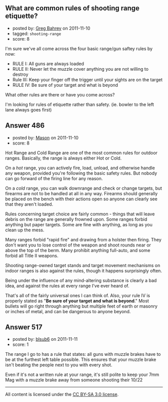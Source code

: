 ## What are common rules of shooting range etiquette?

- posted by: [Greg Bahrey](https://stackexchange.com/users/-1/187-greg-bahrey) on 2011-11-10
- tagged: `shooting-range`
- score: 8

I'm sure we've all come across the four basic range/gun saftey rules by now:

 - RULE I: All guns are always loaded
 - RULE II: Never let the muzzle cover anything you are not willing to destroy
 - Rule III: Keep your finger off the trigger until your sights are on the target
 - RULE IV: Be sure of your target and what is beyond

What other rules are there or have you come across?

I'm looking for rules of etiquette rather than safety.
(ie. bowler to the left lane always goes first)


## Answer 486

- posted by: [Mason](https://stackexchange.com/users/-1/19-mason) on 2011-11-10
- score: 8

Hot Range and Cold Range are one of the most common rules for outdoor ranges. Basically, the range is always either Hot or Cold.

On a *hot* range, you can actively fire, load, unload, and otherwise handle any weapon, provided you're following the basic safety rules. But nobody can go forward of the firing line for any reason.

On a *cold* range, you can walk downrange and check or change targets, but firearms are not to be handled at all in any way. Firearms should generally be placed on the bench with their actions open so anyone can clearly see that they aren't loaded.

Rules concerning target choice are fairly common - things that will leave debris on the range are generally frowned upon. Some ranges forbid anything but paper targets. Some are fine with anything, as long as you clean up the mess.

Many ranges forbid "rapid fire" and drawing from a holster then firing. They don't want you to lose control of the weapon and shoot rounds near or above the top of the berm. Many prohibit anything full-auto, and some forbid all Title II weapons.

Shooting range-owned target stands and target movement mechanisms on indoor ranges is also against the rules, though it happens surprisingly often.

Being under the influence of any mind-altering substance is clearly a bad idea, and against the rules at every range I've ever heard of.

That's all of the fairly universal ones I can think of. Also, your rule IV is properly stated as "**Be sure of your target and what is beyond**." Most bullets will go right through anything but multiple feet of earth or masonry or inches of metal, and can be dangerous to anyone beyond.




## Answer 517

- posted by: [blsub6](https://stackexchange.com/users/-1/18-blsub6) on 2011-11-11
- score: 1

The range I go to has a rule that states: all guns with muzzle brakes have to be at the furthest left table possible.  This ensures that your muzzle brake isn't beating the people next to you with every shot.  

Even if it's not a written rule at your range, it's still polite to keep your 7mm Mag with a muzzle brake away from someone shooting their 10/22



---

All content is licensed under the [CC BY-SA 3.0 license](https://creativecommons.org/licenses/by-sa/3.0/).
